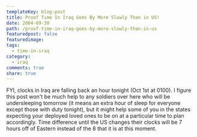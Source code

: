 ```yaml
---
templateKey: blog-post
title: Proof Time In Iraq Goes By More Slowly Than in US!
date: 2004-09-30
path: /proof-time-in-iraq-goes-by-more-slowly-than-in-us
featuredpost: false
featuredimage:
tags:
  - time-in-iraq
category:
  - iraq
comments: true
share: true
---
```


FYI, clocks in Iraq are falling back an hour tonight (Oct 1st at 0100). I figure this post won't be much help to any soldiers over here who will be undersleeping tomorrow (it means an extra hour of sleep for everyone except those with duty tonight), but it might help some of you in the states expecting your deployed loved ones to be on at a particular time to plan accordingly. Time difference until the US changes their clocks will be 7 hours off of Eastern instead of the 8 that it is at this moment.
